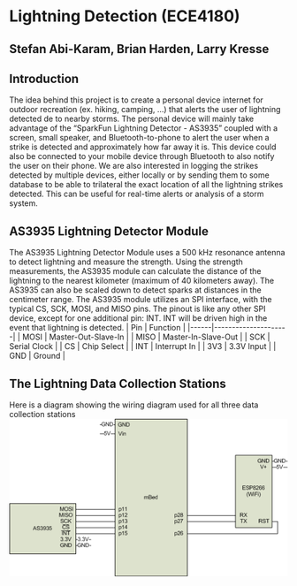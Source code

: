 # Lightning Detection (ECE4180)
## Stefan Abi-Karam, Brian Harden, Larry Kresse
## Introduction
The idea behind this project is to create a personal device internet for outdoor recreation (ex. hiking, camping, ...) that alerts the user of lightning detected de to nearby storms. The personal device will mainly take advantage of the “SparkFun Lightning Detector - AS3935” coupled with a screen, small speaker, and Bluetooth-to-phone to alert the user when a strike is detected and approximately how far away it is. This device could also be connected to your mobile device through Bluetooth to also notify the user on their phone. We are also interested in logging the strikes detected by multiple devices,  either locally or by sending them to some database to be able to trilateral the exact location of all the lightning strikes detected. This can be useful for real-time alerts or analysis of a storm system.
## AS3935 Lightning Detector Module
The AS3935 Lightning Detector Module uses a 500 kHz resonance antenna to detect lightning and measure the strength. Using the strength measurements, the AS3935 module can calculate the distance of the lightning to the nearest kilometer (maximum of 40 kilometers away). The AS3935 can also be scaled down to detect sparks at distances in the centimeter range.
The AS3935 module utilizes an SPI interface, with the typical CS, SCK, MOSI, and MISO pins. The pinout is like any other SPI device, except for one additional pin: INT. INT will be driven high in the event that lightning is detected.
| Pin  | Function            |
|------|---------------------|
| MOSI | Master-Out-Slave-In |
| MISO | Master-In-Slave-Out |
| SCK  | Serial Clock        |
| CS   | Chip Select         |
| INT  | Interrupt In        |
| 3V3  | 3.3V Input          |
| GND  | Ground              |
## The Lightning Data Collection Stations
Here is a diagram showing the wiring diagram used for all three data collection stations
![Data Collection Station](https://github.com/StarmanUltra/ECE4180_FINAL/blob/main/data_collector_schematic.png?raw=true)
